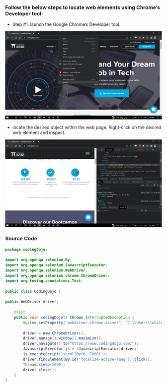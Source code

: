 ### Follow the below steps to locate web elements using Chrome’s Developer tool:

* Step #1: launch the Google Chrome’s Developer tool. 
<img src="img/img1.png" />

* locate the desired object within the web page. Right-click on the desired web element and inspect. 
<img src="img/img2.png" />

### Source Code
```Java
package codingDojo;

import org.openqa.selenium.By;
import org.openqa.selenium.JavascriptExecutor;
import org.openqa.selenium.WebDriver;
import org.openqa.selenium.chrome.ChromeDriver;
import org.testng.annotations.Test;

public class CodingDojo {
	
public WebDriver driver;
	
	@Test
	public void codingDojo() throws InterruptedException { 
		System.setProperty("webdriver.chrome.driver", "C:\\Users\\white\\Desktop\\QA\\Auto\\chromedriver.exe");
				
		driver = new ChromeDriver();
		driver.manage().window().maximize();
		driver.navigate().to("https://www.codingdojo.com/");
		JavascriptExecutor js = (JavascriptExecutor)driver;
		js.executeScript("scrollBy(0, 7000)");
		driver.findElement(By.id("localize-active-lang")).click();
		Thread.sleep(2000);
		driver.close();
	}
}
```